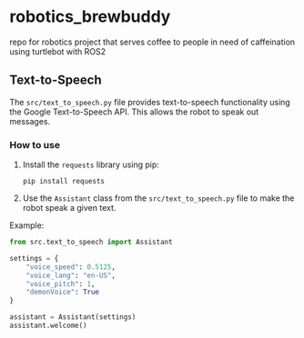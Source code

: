 # robotics_brewbuddy
repo for robotics project that serves coffee to people in need of caffeination using turtlebot with ROS2

## Text-to-Speech
The `src/text_to_speech.py` file provides text-to-speech functionality using the Google Text-to-Speech API. This allows the robot to speak out messages.

### How to use
1. Install the `requests` library using pip:
   ```
   pip install requests
   ```
2. Use the `Assistant` class from the `src/text_to_speech.py` file to make the robot speak a given text.

Example:
```python
from src.text_to_speech import Assistant

settings = {
    "voice_speed": 0.5125,
    "voice_lang": "en-US",
    "voice_pitch": 1,
    "demonVoice": True
}

assistant = Assistant(settings)
assistant.welcome()
```
